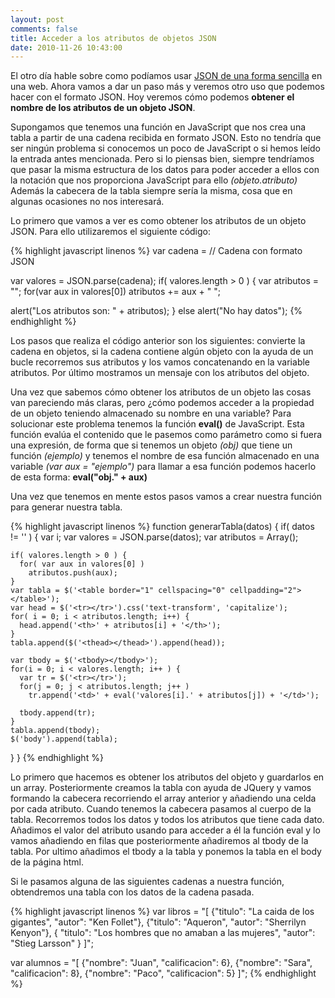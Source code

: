 ```yaml
---
layout: post
comments: false
title: Acceder a los atributos de objetos JSON
date: 2010-11-26 10:43:00
---
```


El otro día hable sobre como podíamos usar [JSON de una forma sencilla](/2010/02/10/uso-json-javascript.html) en una web. Ahora vamos a dar un paso más y veremos otro uso que podemos hacer con el formato JSON. Hoy veremos cómo podemos **obtener el nombre de los atributos de un objeto JSON**.

Supongamos que tenemos una función en JavaScript que nos crea una tabla a partir de una cadena recibida en formato JSON. Esto no tendría que ser ningún problema si conocemos un poco de JavaScript o si hemos leído la entrada antes mencionada. Pero si lo piensas bien, siempre tendríamos que pasar la misma estructura de los datos para poder acceder a ellos con la notación que nos proporciona JavaScript para ello *(objeto.atributo)* Además la cabecera de la tabla siempre sería la misma, cosa que en algunas ocasiones no nos interesará.

Lo primero que vamos a ver es como obtener los atributos de un objeto JSON. Para ello utilizaremos el siguiente código:

{% highlight javascript linenos %}
var cadena = // Cadena con formato JSON

var valores = JSON.parse(cadena);
if( valores.length > 0 ) {
  var atributos = "";
  for(var aux in valores[0])
    atributos += aux + " ";

  alert("Los atributos son: " + atributos);
}
else
  alert("No hay datos");
{% endhighlight %}

<!--more-->

Los pasos que realiza el código anterior son los siguientes: convierte la cadena en objetos, si la cadena contiene algún objeto con la ayuda de un bucle recorremos sus atributos y los vamos concatenando en la variable atributos. Por último mostramos un mensaje con los atributos del objeto.

Una vez que sabemos cómo obtener los atributos de un objeto las cosas van pareciendo más claras, pero ¿cómo podemos acceder a la propiedad de un objeto teniendo almacenado su nombre en una variable? Para solucionar este problema tenemos la función **eval()** de JavaScript. Esta función evalúa el contenido que le pasemos como parámetro como si fuera una expresión, de forma que si tenemos un objeto *(obj)* que tiene un función *(ejemplo)* y tenemos el nombre de esa función almacenado en una variable *(var aux = "ejemplo")* para llamar a esa función podemos hacerlo de esta forma: **eval("obj." + aux)**

Una vez que tenemos en mente estos pasos vamos a crear nuestra función para generar nuestra tabla.

{% highlight javascript linenos %}
function generarTabla(datos) {
  if( datos != '' ) {
    var i;
    var valores = JSON.parse(datos);
    var atributos = Array();
    
    if( valores.length > 0 ) {
      for( var aux in valores[0] )
        atributos.push(aux);
    }
    var tabla = $('<table border="1" cellspacing="0" cellpadding="2"></table>');
    var head = $('<tr></tr>').css('text-transform', 'capitalize');
    for( i = 0; i < atributos.length; i++) {
      head.append('<th>' + atributos[i] + '</th>');
    }
    tabla.append($('<thead></thead>').append(head));

    var tbody = $('<tbody></tbody>');
    for(i = 0; i < valores.length; i++ ) {
      var tr = $('<tr></tr>');
      for(j = 0; j < atributos.length; j++ )
        tr.append('<td>' + eval('valores[i].' + atributos[j]) + '</td>');

      tbody.append(tr);
    }
    tabla.append(tbody);
    $('body').append(tabla);
  }
}
{% endhighlight %}

Lo primero que hacemos es obtener los atributos del objeto y guardarlos en un array. Posteriormente creamos la tabla con ayuda de JQuery y vamos formando la cabecera recorriendo el array anterior y añadiendo una celda por cada atributo. Cuando tenemos la cabecera pasamos al cuerpo de la tabla. Recorremos todos los datos y todos los atributos que tiene cada dato. Añadimos el valor del atributo usando para acceder a él la función eval y lo vamos añadiendo en filas que posteriormente añadiremos al tbody de la tabla. Por ultimo añadimos el tbody a la tabla y ponemos la tabla en el body de la página html.

Si le pasamos alguna de las siguientes cadenas a nuestra función, obtendremos una tabla con los datos de la cadena pasada.

{% highlight javascript linenos %}
var libros = "[
    {"titulo": "La caida de los gigantes", "autor": "Ken Follet"}, 
    {"titulo": "Aqueron", "autor": "Sherrilyn Kenyon"},
    {
        "titulo": "Los hombres que no amaban a las mujeres", 
        "autor": "Stieg Larsson"
    }
]";

var alumnos = "[
    {"nombre": "Juan", "calificacion": 6}, 
    {"nombre": "Sara", "calificacion": 8},
    {"nombre": "Paco", "calificacion": 5}
]";
{% endhighlight %}